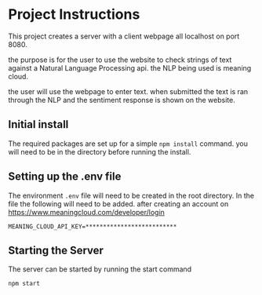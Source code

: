 # Project Instructions

This project creates a server with a client webpage all localhost on port 8080.

the purpose is for the user to use the website to check strings of text against
a Natural Language Processing api. the NLP being used is meaning cloud.

the user will use the webpage to enter text. when submitted the text is ran through
the NLP and the sentiment response is shown on the website.

## Initial install

The required packages are set up for a simple `npm install` command. you will
need to be in the directory before running the install.

## Setting up the .env file

The environment `.env` file will need to be created in the root directory.
In the file the following will need to be added. after creating an account on
https://www.meaningcloud.com/developer/login

`MEANING_CLOUD_API_KEY=**************************`

## Starting the Server

The server can be started by running the start command

`npm start`
